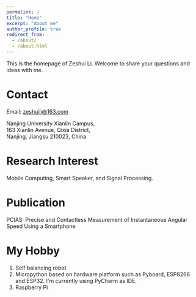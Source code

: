 ```yaml
---
permalink: /
title: "Home"
excerpt: "About me"
author_profile: true
redirect_from: 
  - /about/
  - /about.html
---
```

This is the homepage of Zeshui Li. Welcome to share your questions and ideas with me.

Contact
======
Email: zeshuili@163.com  

Nanjing University Xianlin Campus,  
163 Xianlin Avenue, Qixia District,  
Nanjing, Jiangsu 210023, China

Research Interest
======
Mobile Computing, Smart Speaker, and Signal Processing.

Publication
======
PCIAS: Precise and Contactless Measurement of Instantaneous Angular Speed Using a Smartphone

My Hobby
======
1. Self balancing robot
2. Micropython based on hardware platform such as Pyboard, ESP8266 and ESP32. I'm currently using PyCharm as IDE.
3. Raspberry Pi
